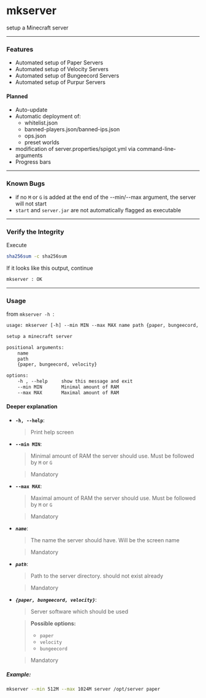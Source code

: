 # mkserver

setup a Minecraft server

---
### **Features**

+ Automated setup of Paper Servers
+ Automated setup of Velocity Servers
+ Automated setup of Bungeecord Servers
+ Automated setup of Purpur Servers

#### **Planned**

+ Auto-update 
+ Automatic deployment of:
    + whitelist.json
    + banned-players.json/banned-ips.json
    + ops.json
    + preset worlds
+ modification of server.properties/spigot.yml via command-line-arguments    
+ Progress bars

---
### **Known Bugs**

+ if no ```M``` or ```G``` is added at the end of the --min/--max argument, the server will not start
+ ```start``` and ```server.jar``` are not automatically flagged as executable

---

### **Verify the Integrity**

Execute

```bash
sha256sum -c sha256sum
```

If it looks like this output, continue

```txt
mkserver : OK
```

---
### **Usage**

from ```mkserver -h ```:

```txt
usage: mkserver [-h] --min MIN --max MAX name path {paper, bungeecord, velocity}

setup a minecraft server

positional arguments:
    name
    path
    {paper, bungeecord, velocity}

options:
    -h , --help     show this message and exit
    --min MIN       Minimal amount of RAM
    --max MAX       Maximal amount of RAM
```

#### Deeper explanation

+ **```-h, --help```**:
    > Print help screen
+ **```--min MIN```**:
    > Minimal amount of RAM the server should use. Must be followed by ```M``` or ```G```  

    > Mandatory
+ **```--max MAX```**:
    > Maximal amount of RAM the server should use. Must be followed by ```M``` or ```G``` 

    > Mandatory
+ **_```name```_**:
    > The name the server should have. Will be the screen name  

    > Mandatory
+ **_```path```_**:
    > Path to the server directory. should not exist already  

    > Mandatory
+ **_```{paper, bungeecord, velocity}```_**:
    > Server software which should be used  

    > **Possible options:**
    >   + ```paper```
    >   + ```velocity```
    >   + ```bungeecord``` 

    > Mandatory

##### **Example**:
```bash
mkserver --min 512M --max 1024M server /opt/server paper
```
